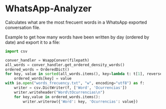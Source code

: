 # WhatsApp-Analyzer

Calculates what are the most frecuent words in a WhatsApp exported conversation file.

Example to get how many words have been written by day (ordered by date) and export it to a file:
```python
import csv

conver_handler = WsappConver(filepath)
all_words = conver_handler.get_ordered_density_words()
ordered_words = OrderedDict()
for key, value in sorted(all_words.items(), key=lambda t: t[1], reverse=True):
	ordered_words[key] = value
with io.open("words_frecuency.txt", "w", encoding="utf8") as f:
	writer = csv.DictWriter(f, ['Word', 'Ocurrencias'])
	writer.writeheader("Word\tOcurrencias\n")
	for key,value in ordered_words.items():
		writer.writerow({'Word': key, 'Ocurrencias': value})
```
